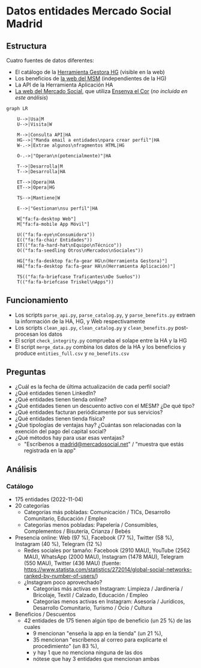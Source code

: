 # Datos entidades Mercado Social Madrid

## Estructura

Cuatro fuentes de datos diferentes:

- El catálogo de la [Herramienta Gestora HG] (visible en la web)
- Los beneficios de [la web del MSM] (independientes de la HG)
- La API de la Herramienta Aplicación HA
- [La web del Mercado Social], que utiliza [Ensenya el Cor] (_no incluida en este análisis_)

[la web del MSM]: https://madrid.mercadosocial.net/
[Herramienta Gestora HG]: https://gestionmadrid.mercadosocial.net/
[Herramienta Aplicación HA]: https://app.mercadosocial.net

[La web del Mercado Social]: https://mercadosocial.net/territorios/madrid/
[Ensenya el Cor]: https://ensenyaelcor.org/

```mermaid
graph LR

    U-->|Usa|M
    U-->|Visita|W

    M-->|Consulta API|HA
    HG-->|"Manda email a entidades\npara crear perfil"|HA
    W-.->|Extrae algunos\nfragmentos HTML|HG

    O-.->|"Operan\n(potencialmente)"|HA

    T-->|Desarrolla|M
    T-->|Desarrolla|HA

    ET-->|Opera|HA
    ET-->|Opera|HG

    TS-->|Mantiene|W

    E-->|"Gestionan\nsu perfil"|HA

    W["fa:fa-desktop Web"]
    M["fa:fa-mobile App Móvil"]

    U(("fa:fa-eye\nConsumidora"))
    E(("fa:fa-chair Entidades"))
    ET(("fa:fa-hard-hat\nEquipo\nTécnico"))
    O(("fa:fa-seedling Otros\nMercados\nSociales"))

    HG["fa:fa-desktop fa:fa-gear HG\n(Herramienta Gestora)"]
    HA["fa:fa-desktop fa:fa-gear HA\n(Herramienta Aplicación)"]

    TS(("fa:fa-briefcase Traficantes\nDe Sueños"))
    T(("fa:fa-briefcase Triskel\nApps"))
```

## Funcionamiento

- Los scripts `parse_api.py`, `parse_catalog.py`, y `parse_benefits.py`
  extraen la información de la HA, HG, y Web respectivamente
- Los scripts `clean_api.py`, `clean_catalog.py` y `clean_benefits.py`
  post-procesan los datos
- El script `check_integrity.py` comprueba el solape entre la HA y la HG
- El script `merge_data.py` combina los datos de la HA y los beneficios
  y produce `entities_full.csv` y `no_benefits.csv`

## Preguntas

- ¿Cuál es la fecha de última actualización de cada perfil social?
- ¿Qué entidades tienen LinkedIn?
- ¿Qué entidades tienen tienda online?
- ¿Qué entidades tienen un descuento activo con el MESM? ¿De qué tipo?
- ¿Qué entidades facturan periódicamente por sus servicios?
- ¿Qué entidades tienen tienda física?
- ¿Qué tipologías de ventajas hay? ¿Cuántas son relacionadas con la exención del pago del capital social?
- ¿Qué métodos hay para usar esas ventajas?
  - "Escríbenos a madrid@mercadosocial.net" / "muestra que estás registrada en la app"

## Análisis

### Catálogo

- 175 entidades (2022-11-04)
- 20 categorías
  - Categorías más pobladas: Comunicación / TICs, Desarrollo Comunitario, Educación / Empleo
  - Categorías menos pobladas: Papelería / Consumibles, Complementos / Bisutería, Crianza / Bebés
- Presencia online: Web (97 %), Facebook (77 %), Twitter (58 %), Instagram (40 %), Telegram (12 %)
  - Redes sociales por tamaño: Facebook (2910 MAU), YouTube (2562 MAU), WhatsApp (2000 MAU), Instagram (1478 MAU), Telegram (550 MAU), Twitter (436 MAU) (fuente: https://www.statista.com/statistics/272014/global-social-networks-ranked-by-number-of-users/)
  - ¿Instagram poco aprovechado?
    - Categorías más activas en Instagram: Limpieza / Jardinería / Bricolaje, Textil / Calzado, Educación / Empleo
    - Categorías menos activas en Instagram: Asesoría / Jurídicos, Desarrollo Comunitario, Turismo / Ocio / Cultura
- Beneficios / Descuentos
  - 42 entidades de 175 tienen algún tipo de beneficio (un 25 %) de las cuales
    - 9 mencionan "enseña la app en la tienda" (un 21 %),
    - 35 mencionan "escríbenos al correo para explicarte el procedimiento" (un 83 %),
    - y hay 1 que no menciona ninguna de las dos
    - nótese que hay 3 entidades que mencionan ambas
